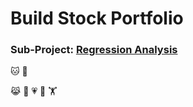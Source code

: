 # Build Stock Portfolio
### Sub-Project: [Regression Analysis](https://github.com/KJJHHH/Build-Portfolio/tree/master/TEJ_portfolio)

🐱
🙉

😹
🧑
💗
🦁
🏋